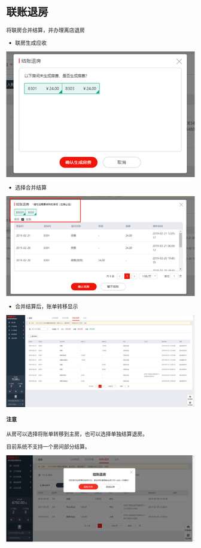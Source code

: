 # 联账退房

将联房合并结算，并办理离店退房

* 联房生成应收

![](../../../.gitbook/assets/image%20%2854%29.png)

* 选择合并结算

![](../../../.gitbook/assets/image%20%28414%29.png)

* 合并结算后，账单转移显示

![](../../../.gitbook/assets/image%20%2818%29.png)

#### 注意

从房可以选择将账单转移到主房，也可以选择单独结算退房。

目前系统不支持一个房间部分结算。

![](../../../.gitbook/assets/image%20%2874%29.png)



